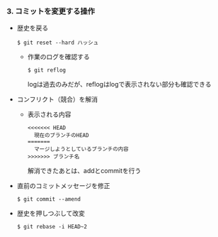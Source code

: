 ### 3. コミットを変更する操作
- 歴史を戻る
  ```
  $ git reset --hard ハッシュ
  ```
  - 作業のログを確認する
    ```
    $ git reflog
    ```
    logは過去のみだが、reflogはlogで表示されない部分も確認できる

- コンフリクト（競合）を解消
  - 表示される内容
    ```
    <<<<<<< HEAD
      現在のブランチのHEAD
    =======
      マージしようとしているブランチの内容
    >>>>>>> ブランチ名
    ```
    解消できたあとは、addとcommitを行う

- 直前のコミットメッセージを修正
  ```
  $ git commit --amend
  ```

- 歴史を押しつぶして改変
  ```
  $ git rebase -i HEAD~2
  ```
